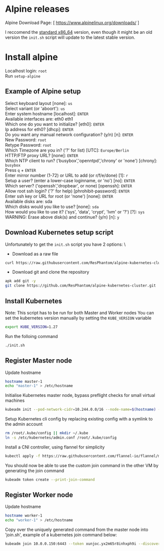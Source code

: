 # Alpine releases

Alpine Download Page: [ https://www.alpinelinux.org/downloads/ ]

I reccomend the [standard x86_64] version, even though it might be an old version the `init.sh` script will update to the latest stable version.

# Install alpine
Localhost login: `root` \
Run `setup-alpine`

## Example of Alpine setup

Select keyboard layout [none]: `us` \
Select variant (or 'aboort'): `us` \
Enter system hostname [localhost]: `ENTER` \
Available interfaces are: eth0 eth1 \
Which one do you want to initialize? [eth0]: `ENTER` \
Ip address for eth0? [dhcp]: `ENTER` \
Do you want any manual network configuration? (y/n) [n]: `ENTER` \
New Password: `root` \
Retype Password: `root` \
Which Timezone are you in? ('?' for list) [UTC]: `Europe/Berlin` \
HTTP/FTP proxy URL? [none]: `ENTER` \
Which NTP client to run? ('busybox','openntpd','chrony' or 'none') [chrony]: `busybox` \
Press `q` + `ENTER` \
Enter mirror number (1-72) or URL to add (or r/f/e/done) [1]: `r` \
Setup a user? (enter a lower-case loginname, or 'no') [no]: `ENTER` \
Which server? ('openssh','dropbear', or none) [openssh]: `ENTER` \
Allow root ssh login? ('?' for help) [phrohibit-password]: `ENTER` \
Enter ssh key or URL for root (or 'none') [none]: `ENTER` \
Available disks are: sda \
Which disks would you like to use? [none]: `sda` \
How would you like to use it? ('sys', 'data', 'crypt', 'lvm' or '?') [?]: `sys` \
WARNING: Erase above disk(s) and continue? (y/n) [n]: `y` 

## Download Kubernetes setup script
Unfortunately to get the `init.sh` script you have 2 options: \
- Download as a raw file
```sh
curl https://raw.githubusercontent.com/ResPhantom/alpine-kubernetes-cluster/master/init.sh -o init.sh
```
- Download git and clone the repository
```sh
apk add git -y
git clone https://github.com/ResPhantom/alpine-kubernetes-cluster.git
```

## Install Kubernetes
Note: This script has to be run for both Master and Worker nodes
You can set the kubernetes version manually by setting the `KUBE_VERSION` variable
```sh
export KUBE_VERSION=1.27
```
Run the folloing command
```sh
./init.sh
```

## Register Master node
Update hostname
```sh
hostname master-1
echo "master-1" > /etc/hostname
```
Initialise Kubernetes master node, bypass preflight checks for small virtual machines
```sh
kubeadm init --pod-network-cidr=10.244.0.0/16 --node-name=$(hostname) --ignore-preflight-errors=all
```
Setup Kubernetes cli config by replacing existing config with a symlink to the admin account
```sh
rm /root/.kube/config || mkdir ~/.kube
ln -s /etc/kubernetes/admin.conf /root/.kube/config
```
Install a CNI controller, using flannel for simplicity
```sh
kubectl apply -f https://raw.githubusercontent.com/flannel-io/flannel/master/Documentation/kube-flannel.yml
```
You should now be able to use the custom join command in the other VM by generating the join command
```sh
kubeadm token create --print-join-command
```

## Register Worker node
Update hostname
```sh
hostname worker-1
echo "worker-1" > /etc/hostname
```
Copy over the uniquely generated command from the master node into 'join.sh', example of a kubernetes join command below:
```sh
kubeadm join 10.0.0.150:6443 --token xunjoc.yx2m65r8inhxph9i --discovery-token-ca-cert-hash sha256:e38dd277fe1143771dfe17261d9862e5313d1cdf3922ea86f8f73b6c0a515798
```

[//]: # (SOME USEFUL LINKS )
[standard x86_64]: https://dl-cdn.alpinelinux.org/alpine/v3.18/releases/x86_64/alpine-standard-3.18.0-x86_64.iso